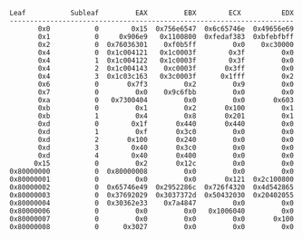     Leaf           Subleaf         EAX         EBX        ECX          EDX
    ----------------------------------------------------------------------
           0x0           0        0x15  0x756e6547  0x6c65746e  0x49656e69
           0x1           0     0x906e9   0x1100800  0xfedaf383  0xbfebfbff
           0x2           0  0x76036301    0xf0b5ff         0x0    0xc30000
           0x4           0  0x1c004121   0x1c0003f        0x3f         0x0
           0x4           1  0x1c004122   0x1c0003f        0x3f         0x0
           0x4           2  0x1c004143    0xc0003f       0x3ff         0x0
           0x4           3  0x1c03c163   0x3c0003f      0x1fff         0x2
           0x6           0       0x7f3         0x2         0x9         0x0
           0x7           0         0x0    0x9c6fbb         0x0         0x0
           0xa           0   0x7300404         0x0         0x0       0x603
           0xb           0         0x1         0x2       0x100         0x1
           0xb           1         0x4         0x8       0x201         0x1
           0xd           0        0x1f       0x440       0x440         0x0
           0xd           1         0xf       0x3c0         0x0         0x0
           0xd           2       0x100       0x240         0x0         0x0
           0xd           3        0x40       0x3c0         0x0         0x0
           0xd           4        0x40       0x400         0x0         0x0
          0x15           0         0x2       0x12c         0x0         0x0
    0x80000000           0  0x80000008         0x0         0x0         0x0
    0x80000001           0         0x0         0x0       0x121  0x2c100800
    0x80000002           0  0x65746e49  0x2952286c  0x726f4320  0x4d542865
    0x80000003           0  0x37692029  0x3037372d  0x50432030  0x20402055
    0x80000004           0  0x30362e33    0x7a4847         0x0         0x0
    0x80000006           0         0x0         0x0   0x1006040         0x0
    0x80000007           0         0x0         0x0         0x0       0x100
    0x80000008           0      0x3027         0x0         0x0         0x0
